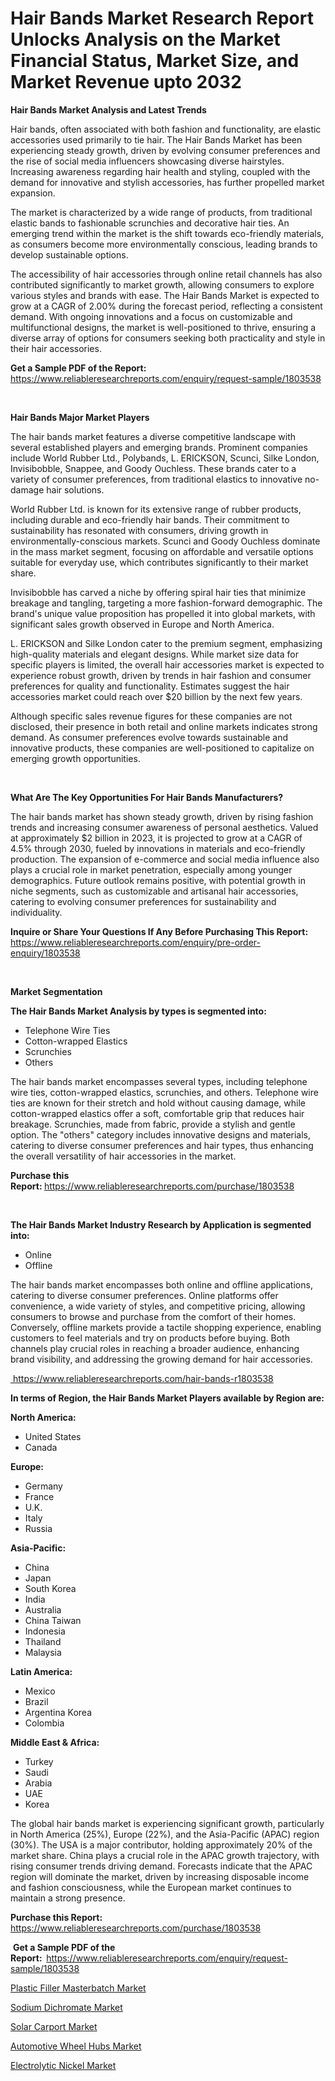 <p><h1>Hair Bands Market Research Report Unlocks Analysis on the Market Financial Status, Market Size, and Market Revenue upto 2032</h1></p><p><strong>Hair Bands Market Analysis and Latest Trends</strong></p>
<p><p>Hair bands, often associated with both fashion and functionality, are elastic accessories used primarily to tie hair. The Hair Bands Market has been experiencing steady growth, driven by evolving consumer preferences and the rise of social media influencers showcasing diverse hairstyles. Increasing awareness regarding hair health and styling, coupled with the demand for innovative and stylish accessories, has further propelled market expansion.</p><p>The market is characterized by a wide range of products, from traditional elastic bands to fashionable scrunchies and decorative hair ties. An emerging trend within the market is the shift towards eco-friendly materials, as consumers become more environmentally conscious, leading brands to develop sustainable options.</p><p>The accessibility of hair accessories through online retail channels has also contributed significantly to market growth, allowing consumers to explore various styles and brands with ease. The Hair Bands Market is expected to grow at a CAGR of 2.00% during the forecast period, reflecting a consistent demand. With ongoing innovations and a focus on customizable and multifunctional designs, the market is well-positioned to thrive, ensuring a diverse array of options for consumers seeking both practicality and style in their hair accessories.</p></p>
<p><strong>Get a Sample PDF of the Report:&nbsp;</strong> <a href="https://www.reliableresearchreports.com/enquiry/request-sample/1803538?utm_campaign=2263&utm_medium=2&utm_source=Github&utm_content=ia&utm_term=05022025&utm_id=hair-bands">https://www.reliableresearchreports.com/enquiry/request-sample/1803538</a></p>
<p>&nbsp;</p>
<p><strong>Hair Bands Major Market Players</strong></p>
<p><p>The hair bands market features a diverse competitive landscape with several established players and emerging brands. Prominent companies include World Rubber Ltd., Polybands, L. ERICKSON, Scunci, Silke London, Invisibobble, Snappee, and Goody Ouchless. These brands cater to a variety of consumer preferences, from traditional elastics to innovative no-damage hair solutions.</p><p>World Rubber Ltd. is known for its extensive range of rubber products, including durable and eco-friendly hair bands. Their commitment to sustainability has resonated with consumers, driving growth in environmentally-conscious markets. Scunci and Goody Ouchless dominate in the mass market segment, focusing on affordable and versatile options suitable for everyday use, which contributes significantly to their market share. </p><p>Invisibobble has carved a niche by offering spiral hair ties that minimize breakage and tangling, targeting a more fashion-forward demographic. The brand's unique value proposition has propelled it into global markets, with significant sales growth observed in Europe and North America.</p><p>L. ERICKSON and Silke London cater to the premium segment, emphasizing high-quality materials and elegant designs. While market size data for specific players is limited, the overall hair accessories market is expected to experience robust growth, driven by trends in hair fashion and consumer preferences for quality and functionality. Estimates suggest the hair accessories market could reach over $20 billion by the next few years.</p><p>Although specific sales revenue figures for these companies are not disclosed, their presence in both retail and online markets indicates strong demand. As consumer preferences evolve towards sustainable and innovative products, these companies are well-positioned to capitalize on emerging growth opportunities.</p></p>
<p>&nbsp;</p>
<p><strong>What Are The Key Opportunities For Hair Bands Manufacturers?</strong></p>
<p><p>The hair bands market has shown steady growth, driven by rising fashion trends and increasing consumer awareness of personal aesthetics. Valued at approximately $2 billion in 2023, it is projected to grow at a CAGR of 4.5% through 2030, fueled by innovations in materials and eco-friendly production. The expansion of e-commerce and social media influence also plays a crucial role in market penetration, especially among younger demographics. Future outlook remains positive, with potential growth in niche segments, such as customizable and artisanal hair accessories, catering to evolving consumer preferences for sustainability and individuality.</p></p>
<p><strong>Inquire or Share Your Questions If Any Before Purchasing This Report:</strong> <a href="https://www.reliableresearchreports.com/enquiry/pre-order-enquiry/1803538?utm_campaign=2263&utm_medium=2&utm_source=Github&utm_content=ia&utm_term=05022025&utm_id=hair-bands">https://www.reliableresearchreports.com/enquiry/pre-order-enquiry/1803538</a></p>
<p>&nbsp;</p>
<p><strong>Market Segmentation</strong></p>
<p><strong>The Hair Bands Market Analysis by types is segmented into:</strong></p>
<p><ul><li>Telephone Wire Ties</li><li>Cotton-wrapped Elastics</li><li>Scrunchies</li><li>Others</li></ul></p>
<p><p>The hair bands market encompasses several types, including telephone wire ties, cotton-wrapped elastics, scrunchies, and others. Telephone wire ties are known for their stretch and hold without causing damage, while cotton-wrapped elastics offer a soft, comfortable grip that reduces hair breakage. Scrunchies, made from fabric, provide a stylish and gentle option. The "others" category includes innovative designs and materials, catering to diverse consumer preferences and hair types, thus enhancing the overall versatility of hair accessories in the market.</p></p>
<p><strong>Purchase this Report:&nbsp;</strong><a href="https://www.reliableresearchreports.com/purchase/1803538?utm_campaign=2263&utm_medium=2&utm_source=Github&utm_content=ia&utm_term=05022025&utm_id=hair-bands">https://www.reliableresearchreports.com/purchase/1803538</a></p>
<p>&nbsp;</p>
<p><strong>The Hair Bands Market Industry Research by Application is segmented into:</strong></p>
<p><ul><li>Online</li><li>Offline</li></ul></p>
<p><p>The hair bands market encompasses both online and offline applications, catering to diverse consumer preferences. Online platforms offer convenience, a wide variety of styles, and competitive pricing, allowing consumers to browse and purchase from the comfort of their homes. Conversely, offline markets provide a tactile shopping experience, enabling customers to feel materials and try on products before buying. Both channels play crucial roles in reaching a broader audience, enhancing brand visibility, and addressing the growing demand for hair accessories.</p></p>
<p><a href="https://www.reliableresearchreports.com/hair-bands-r1803538?utm_campaign=2263&utm_medium=2&utm_source=Github&utm_content=ia&utm_term=05022025&utm_id=hair-bands">&nbsp;https://www.reliableresearchreports.com/hair-bands-r1803538</a></p>
<p><strong>In terms of Region, the Hair Bands Market Players available by Region are:</strong></p>
<p>
    <p> <strong> North America: </strong>
        <ul>
            <li>United States</li>
            <li>Canada</li>
        </ul>
        </p> 
    <p> <strong> Europe: </strong>
        <ul>
            <li>Germany</li>
            <li>France</li>
            <li>U.K.</li>
            <li>Italy</li>
            <li>Russia</li>
        </ul>
        </p> 
    <p> <strong> Asia-Pacific: </strong>
        <ul>
            <li>China</li>
            <li>Japan</li>
            <li>South Korea</li>
            <li>India</li>
            <li>Australia</li>
            <li>China Taiwan</li>
            <li>Indonesia</li>
            <li>Thailand</li>
            <li>Malaysia</li>
        </ul>
        </p> 
    <p> <strong> Latin America: </strong>
        <ul>
            <li>Mexico</li>
            <li>Brazil</li>
            <li>Argentina Korea</li>
            <li>Colombia</li>
        </ul>
        </p> 
    <p> <strong> Middle East & Africa: </strong>
        <ul>
            <li>Turkey</li>
            <li>Saudi</li>
            <li>Arabia</li>
            <li>UAE</li>
            <li>Korea</li>
        </ul>
    </p>
    </p>
<p><p>The global hair bands market is experiencing significant growth, particularly in North America (25%), Europe (22%), and the Asia-Pacific (APAC) region (30%). The USA is a major contributor, holding approximately 20% of the market share. China plays a crucial role in the APAC growth trajectory, with rising consumer trends driving demand. Forecasts indicate that the APAC region will dominate the market, driven by increasing disposable income and fashion consciousness, while the European market continues to maintain a strong presence.</p></p>
<p><strong>Purchase this Report: </strong><a href="https://www.reliableresearchreports.com/purchase/1803538?utm_campaign=2263&utm_medium=2&utm_source=Github&utm_content=ia&utm_term=05022025&utm_id=hair-bands">https://www.reliableresearchreports.com/purchase/1803538</a></p>
<p>&nbsp;<strong>Get a Sample PDF of the Report:&nbsp;&nbsp;</strong><a href="https://www.reliableresearchreports.com/enquiry/request-sample/1803538?utm_campaign=2263&utm_medium=2&utm_source=Github&utm_content=ia&utm_term=05022025&utm_id=hair-bands">https://www.reliableresearchreports.com/enquiry/request-sample/1803538</a></p>
<p><strong></strong></p>
<p><p><a href="https://www.linkedin.com/pulse/comprehensive-growth-insights-plastic-filler-masterbatch-pjgoc?utm_campaign=2263&utm_medium=2&utm_source=Github&utm_content=ia&utm_term=05022025&utm_id=hair-bands">Plastic Filler Masterbatch Market</a></p><p><a href="https://www.linkedin.com/pulse/report-impact-latest-trends-sodium-dichromate-market-mifcc?utm_campaign=2263&utm_medium=2&utm_source=Github&utm_content=ia&utm_term=05022025&utm_id=hair-bands">Sodium Dichromate Market</a></p><p><a href="https://www.linkedin.com/pulse/global-solar-carport-market-sector2025-2032-metrics-zt87e?utm_campaign=2263&utm_medium=2&utm_source=Github&utm_content=ia&utm_term=05022025&utm_id=hair-bands">Solar Carport Market</a></p><p><a href="https://www.linkedin.com/pulse/automotive-wheel-hubs-market-overview-forecasted-68-cagr-zar9e?utm_campaign=2263&utm_medium=2&utm_source=Github&utm_content=ia&utm_term=05022025&utm_id=hair-bands">Automotive Wheel Hubs Market</a></p><p><a href="https://www.linkedin.com/pulse/aligning-strategies-electrolytic-nickel-market-insights-ndivc?utm_campaign=2263&utm_medium=2&utm_source=Github&utm_content=ia&utm_term=05022025&utm_id=hair-bands">Electrolytic Nickel Market</a></p></p>